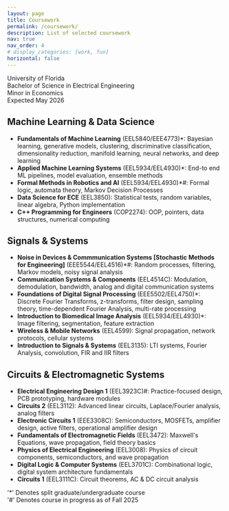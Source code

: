 ```yaml
---
layout: page
title: Coursework
permalink: /coursework/
description: List of selected coursework
nav: true
nav_order: 4
# display_categories: [work, fun]
horizontal: false
---
```

University of Florida  
Bachelor of Science in Electrical Engineering  
Minor in Economics  
Expected May 2026  
  
## Machine Learning & Data Science  
- **Fundamentals of Machine Learning** (EEL5840/EEE4773)*: Bayesian learning, generative models, clustering, discriminative classification, dimensionality reduction, manifold learning, neural networks, and deep learning
- **Applied Machine Learning Systems** (EEL5934/EEL4930)*: End-to end ML pipelines, model evaluation, ensemble methods
- **Formal Methods in Robotics and AI** (EEL5934/EEL4930)*#: Formal logic, automata theory, Markov Decision Processes
- **Data Science for ECE** (EEL3850): Statistical tests, random variables, linear algebra, Python implementation
- **C++ Programming for Engineers** (COP2274): OOP, pointers, data structures, numerical computing

## Signals & Systems  
- **Noise in Devices & Commmunication Systems [Stochastic Methods for Engineering]** (EEE5544/EEL4516)*#: Random processes, filtering, Markov models, noisy signal analysis
- **Communication Systems & Components** (EEL4514C): Modulation, demodulation, bandwidth, analog and digital communication systems
- **Foundations of Digital Signal Processing** (EEE5502/EEL4750)*: Discrete Fourier Transforms, z-transforms, filter design, sampling theory, time-dependent Fourier Analysis, multi-rate processing
- **Introduction to Biomedical Image Analysis** (EEL5934/EEL4930)*: Image filtering, segmentation, feature extraction
- **Wireless & Mobile Networks** (EEL4599): Signal propagation, network protocols, cellular systems
- **Introduction to Signals & Systems** (EEL3135): LTI systems, Fourier Analysis, convolution, FIR and IIR filters

## Circuits & Electromagnetic Systems  
- **Electrical Engineering Design 1** (EEL3923C)#: Practice-focused design, PCB prototyping, hardware modules
- **Circuits 2** (EEL3112): Advanced linear circuits, Laplace/Fourier analysis, analog filters
- **Electronic Circuits 1** (EEE3308C): Semiconductors, MOSFETs, amplifier design, active filters, operational amplifier design
- **Fundamentals of Electromagnetic Fields** (EEL3472): Maxwell's Equations, wave propagation, field theory basics
- **Physics of Electrical Engineering** (EEL3008): Physics of circuit components, semiconductors, and wave propagation
- **Digital Logic & Computer Systems** (EEL3701C): Combinational logic, digital system architecture fundamentals
- **Circuits 1** (EEL3111C): Circuit theorems, AC & DC circuit analysis

'*' Denotes split graduate/undergraduate course  
'#' Denotes course in progress as of Fall 2025